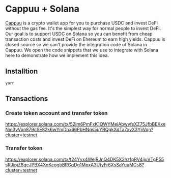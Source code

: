 # Cappuu + Solana

[Cappuu](cappuu.com) is a crypto wallet app for you to purchase USDC and invest DeFi without the gas fee. It's the simplest way for normal people to invest DeFi. Our goal is to support USDC on Solana so you can benefit from cheap transaction costs and invest DeFi on Ehereum to earn high yields. Cappuu is closed source so we can't provide the integration code of Solana in Cappuu. We open the code snippets that we use to integrate with Solana here to demonstrate how we implement this idea.

## Installtion
```
yarn
```

## Transactions

### Create token account and transfer token

https://explorer.solana.com/tx/52im6PmFxK1QWYMejAbwvfsXZ75JfbBEXxeNm3vVxn879cSE82k6wYmDhx66PbHNqs5uYRQgkXdTa7xvX3YjjVqn?cluster=testnet

### Transfer token

https://explorer.solana.com/tx/t24Yyx4WejRJnQ4DK5X2hzfpRV4ijuVTgP55sRJipjZ8qeJPBX4XqKcogbBRGqDg1MoxA3UtyFr6XsSaYuuMCs8?cluster=testnet
